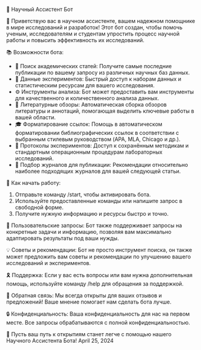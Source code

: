🤖 Научный Ассистент Бот

🔬 Приветствую вас в научном ассистенте, вашем надежном помощнике в мире исследований и разработок! Этот бот создан, чтобы помочь ученым, исследователям и студентам упростить процесс научной работы и повысить эффективность их исследований.

📚 Возможности бота:
- 📃 Поиск академических статей: Получите самые последние публикации по вашему запросу из различных научных баз данных.
- 🧬 Данные экспериментов: Быстрый доступ к наборам данных и статистическим ресурсам для вашего исследования.
- ⚙️ Инструменты анализа: Бот может предоставить вам инструменты для качественного и количественного анализа данных.
- 📘 Литературные обзоры: Автоматическая сборка обзоров литературы и аннотаций, помогающая выделить ключевые работы в вашей области.
- 🎓 Форматирование ссылок: Помощь в автоматическом форматировании библиографических ссылок в соответствии с выбранным стилевым руководством (APA, MLA, Chicago и др.).
- 🧪 Протоколы экспериментов: Доступ к сохранённым методикам и стандартным операционным процедурам лабораторных исследований.
- 🔎 Подбор журналов для публикации: Рекомендации относительно наиболее подходящих журналов для вашей следующей статьи.

🚀 Как начать работу:
1. Отправьте команду /start, чтобы активировать бота.
2. Используйте предоставленные команды или напишите запрос в свободной форме.
3. Получите нужную информацию и ресурсы быстро и точно.

📝 Пользовательские запросы: Бот также поддерживает запросы на конкретные задачи и информацию, позволяя вам максимально адаптировать результаты под ваши нужды.

💡 Советы и рекомендации: Бот не просто инструмент поиска, он также может предложить вам советы и рекомендации по улучшению вашего исследований и экспериментов.

🎗 Поддержка: Если у вас есть вопросы или вам нужна дополнительная помощь, используйте команду /help для обращения за поддержкой.

💬 Обратная связь: Мы всегда открыты для ваших отзывов и предложений! Ваше мнение помогает нам сделать бота лучше.

🔒 Конфиденциальность: Ваша конфиденциальность для нас на первом месте. Все запросы обрабатываются с полной конфиденциальностью.

🌟 Пусть ваш путь к открытиям станет легче с помощью нашего Научного Ассистента Бота!
April 25, 2024
